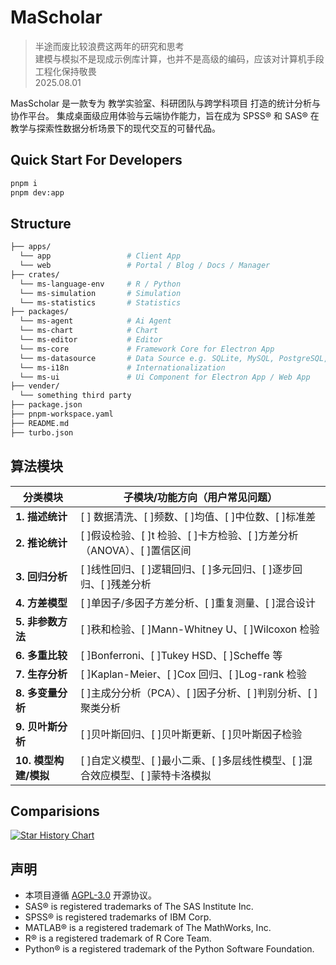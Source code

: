 # MaScholar

> 半途而废比较浪费这两年的研究和思考  
> 建模与模拟不是现成示例库计算，也并不是高级的编码，应该对计算机手段工程化保持敬畏  
> 2025.08.01

MasScholar 是一款专为 教学实验室、科研团队与跨学科项目 打造的统计分析与协作平台。
集成桌面级应用体验与云端协作能力，旨在成为 SPSS® 和 SAS® 在教学与探索性数据分析场景下的现代交互的可替代品。

## Quick Start For Developers

```bash
pnpm i
pnpm dev:app
```

## Structure

```bash
├── apps/
  └── app                 # Client App
  └── web                 # Portal / Blog / Docs / Manager
├── crates/
  └── ms-language-env     # R / Python
  └── ms-simulation       # Simulation
  └── ms-statistics       # Statistics
├── packages/
  └── ms-agent            # Ai Agent
  └── ms-chart            # Chart
  └── ms-editor           # Editor
  └── ms-core             # Framework Core for Electron App
  └── ms-datasource       # Data Source e.g. SQLite, MySQL, PostgreSQL, etc.
  └── ms-i18n             # Internationalization
  └── ms-ui               # Ui Component for Electron App / Web App
├── vender/
  └── something third party
├── package.json
├── pnpm-workspace.yaml
├── README.md
├── turbo.json
```

## 算法模块

| 分类模块              | 子模块/功能方向（用户常见问题）                                               |
| --------------------- | ----------------------------------------------------------------------------- |
| **1. 描述统计**       | [ ] 数据清洗、[ ]频数、[ ]均值、[ ]中位数、[ ]标准差                          |
| **2. 推论统计**       | [ ]假设检验、[ ]t 检验、[ ]卡方检验、[ ]方差分析（ANOVA）、[ ]置信区间        |
| **3. 回归分析**       | [ ]线性回归、[ ]逻辑回归、[ ]多元回归、[ ]逐步回归、[ ]残差分析               |
| **4. 方差模型**       | [ ]单因子/多因子方差分析、[ ]重复测量、[ ]混合设计                            |
| **5. 非参数方法**     | [ ]秩和检验、[ ]Mann-Whitney U、[ ]Wilcoxon 检验                              |
| **6. 多重比较**       | [ ]Bonferroni、[ ]Tukey HSD、[ ]Scheffe 等                                    |
| **7. 生存分析**       | [ ]Kaplan-Meier、[ ]Cox 回归、[ ]Log-rank 检验                                |
| **8. 多变量分析**     | [ ]主成分分析（PCA）、[ ]因子分析、[ ]判别分析、[ ]聚类分析                   |
| **9. 贝叶斯分析**     | [ ]贝叶斯回归、[ ]贝叶斯更新、[ ]贝叶斯因子检验                               |
| **10. 模型构建/模拟** | [ ]自定义模型、[ ]最小二乘、[ ]多层线性模型、[ ]混合效应模型、[ ]蒙特卡洛模拟 |

## Comparisions

<a href="https://star-history.com/#MasScholar/MasScholar&liquibase/liquibase&flyway/flyway&dbeaver/cloudbeaver&Date">
  <img src="https://api.star-history.com/svg?repos=MasScholar/MasScholar,jasp-stats/jasp-desktop,jamovi/jamovi&type=Date" alt="Star History Chart">
</a>

## 声明

- 本项目遵循 [AGPL-3.0](https://www.gnu.org/licenses/agpl-3.0.html) 开源协议。
- SAS® is registered trademarks of The SAS Institute Inc.
- SPSS® is registered trademarks of IBM Corp.
- MATLAB® is a registered trademark of The MathWorks, Inc.
- R® is a registered trademark of R Core Team.
- Python® is a registered trademark of the Python Software Foundation.
